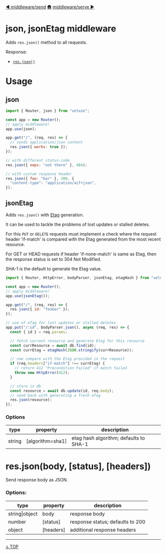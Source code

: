 [◀︎ middleware/send](../middleware/send.md)
[🛖](../index.md)
[middleware/serve ▶](../middleware/serve.md)

# json, jsonEtag middleware

Adds `res.json()` method to all requests.

Response:

- [`res.json()`](#res-json)

# Usage

## json

```js
import { Router, json } from "veloze";

const app = new Router();
// apply middleware!
app.use(json);

app.get("/", (req, res) => {
  // sends application/json content
  res.json({ works: true });
});
```

```js
// with different status-code
res.json({ oops: "not there" }, 404);

// with custom response header
res.json({ foo: "bar" }, 200, {
  "content-type": "application/aif+json",
});
```

## jsonEtag

Adds `res.json()` with [Etag](https://developer.mozilla.org/en-US/docs/Web/HTTP/Headers/ETag) generation.

It can be used to tackle the problems of lost updates or stalled deletes.

For this `PUT` or `DELETE` requests must implement a check where the request
header 'if-match' is compared with the Etag generated from the most recent
resource.

For GET or HEAD requests if header 'if-none-match' is same as Etag, then the
response status is set to 304 Not Modified.

SHA-1 is the default to generate the Etag value.

```js
import { Router, HttpError, bodyParser, jsonEtag, etagHash } from "veloze";

const app = new Router();
// apply middleware!
app.use(jsonEtag());

app.get("/", (req, res) => {
  res.json({ id: "foobar" });
});

// use of eTag for lost updates or stalled deletes
app.put("/:id", bodyParser.json(), async (req, res) => {
  const { id } = req.params;

  // fetch current resource and generate Etag for this resource
  const currResource = await db.find(id);
  const currEtag = etagHash(JSON.stringify(currResource));

  // now compare with the Etag provided in the request
  if (req.headers["if-match"] !== currEtag) {
    // return 412 "Precondition Failed" if match failed
    throw new HttpError(412);
  }

  // store in db
  const resource = await db.update(id, req.body);
  // send back with generating a fresh eTag
  res.json(resource);
});
```

### Options

| type   | property          | description                            |
| ------ | ----------------- | -------------------------------------- |
| string | \[algorithm=sha1] | etag hash algorithm; defaults to SHA-1 |

<a id="res-json"></a>

# res.json(body, \[status], \[headers])

Send response body as JSON.

### Options:

| type           | property   | description                      |
| -------------- | ---------- | -------------------------------- |
| string\|object | body       | response body                    |
| number         | \[status]  | response status; defaults to 200 |
| object         | \[headers] | additional response headers      |

---

[🔝 TOP](#top)
